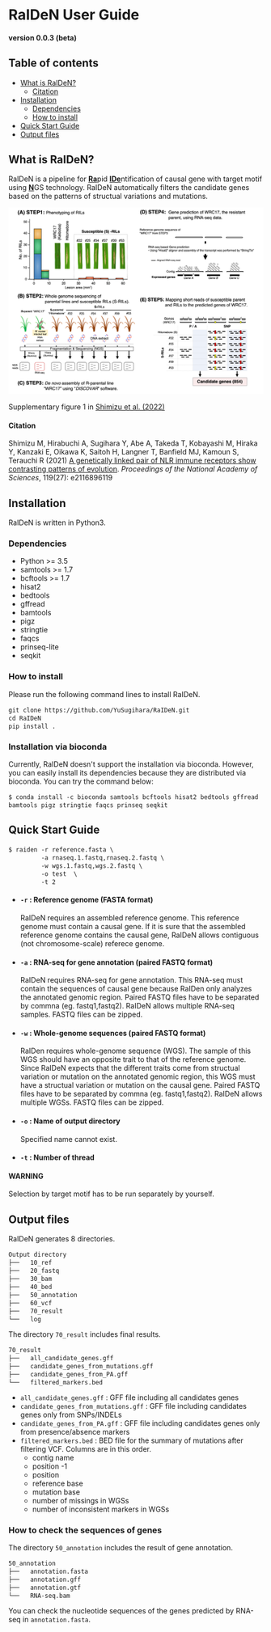 # RaIDeN User Guide
#### version 0.0.3 (beta)


## Table of contents
- [What is RaIDeN?](#What-is-RaIDeN)
  + [Citation](#Citation)
- [Installation](#Installation)
  + [Dependencies](#Dependencies)
  + [How to install](#How-to-install)
- [Quick Start Guide](#Quick-Start-Guide)
- [Output files](#Output-files)



## What is RaIDeN?
RaIDeN is a pipeline for <ins>**Ra**</ins>pid <ins>**IDe**</ins>ntification of causal gene with target motif using <ins>**N**</ins>GS technology. RaIDeN automatically filters the candidate genes based on the patterns of structual variations and mutations.

<img src="https://github.com/YuSugihara/RaIDeN/blob/master/images/Fig.S1.png" width=700>

Supplementary figure 1 in [Shimizu et al. (2022)](https://www.biorxiv.org/content/10.1101/2021.09.01.458560v1)

#### Citation
Shimizu M, Hirabuchi A, Sugihara Y, Abe A, Takeda T, Kobayashi M, Hiraka Y, Kanzaki E, Oikawa K, Saitoh H, Langner T, Banfield MJ, Kamoun S, Terauchi R (2021) [A genetically linked pair of NLR immune receptors show contrasting patterns of evolution](https://doi.org/10.1073/pnas.2116896119). _Proceedings of the National Academy of Sciences_, 119(27): e2116896119


## Installation

RaIDeN is written in Python3.

### Dependencies
- Python >= 3.5
- samtools >= 1.7
- bcftools >= 1.7
- hisat2
- bedtools
- gffread
- bamtools
- pigz
- stringtie
- faqcs
- prinseq-lite
- seqkit

### How to install

Please run the following command lines to install RaIDeN.

```
git clone https://github.com/YuSugihara/RaIDeN.git
cd RaIDeN
pip install .
```

### Installation via bioconda

Currently, RaIDeN doesn't support the installation via bioconda. However, you can easily install its dependencies because they are distributed via bioconda. You can try the command below:

```
$ conda install -c bioconda samtools bcftools hisat2 bedtools gffread bamtools pigz stringtie faqcs prinseq seqkit
```


## Quick Start Guide

```
$ raiden -r reference.fasta \
         -a rnaseq.1.fastq,rnaseq.2.fastq \
         -w wgs.1.fastq,wgs.2.fastq \
         -o test  \
         -t 2
```

- #### `-r` : Reference genome (FASTA format)

    RaIDeN requires an assembled reference genome. This reference genome must contain a causal gene. If it is sure that the assembled reference genome contains the causal gene, RaIDeN allows contiguous (not chromosome-scale) referece genome.

- #### `-a` : RNA-seq for gene annotation (paired FASTQ format)

    RaIDeN requires RNA-seq for gene annotation. This RNA-seq must contain the sequences of causal gene because RaIDen only analyzes the annotated genomic region. Paired FASTQ files have to be separated by commna (eg. fastq1,fastq2). RaIDeN allows multiple RNA-seq samples. FASTQ files can be zipped.

- #### `-w` : Whole-genome sequences (paired FASTQ format)

    RaIDen requires whole-genome sequence (WGS). The sample of this WGS should have an opposite trait to that of the reference genome. Since RaIDeN expects that the different traits come from structual variation or mutation on the annotated genomic region, this WGS must have a structual variation or mutation on the causal gene. Paired FASTQ files have to be separated by commna (eg. fastq1,fastq2). RaIDeN allows multiple WGSs. FASTQ files can be zipped.

- #### `-o` : Name of output directory

    Specified name cannot exist.

- #### `-t` : Number of thread

#### **WARNING**

Selection by target motif has to be run separately by yourself.


## Output files

RaIDeN generates 8 directories.

```
Output directory
├──   10_ref
├──   20_fastq
├──   30_bam
├──   40_bed
├──   50_annotation
├──   60_vcf
├──   70_result
└──   log
```

The directory `70_result` includes final results.

```
70_result
├──   all_candidate_genes.gff
├──   candidate_genes_from_mutations.gff
├──   candidate_genes_from_PA.gff
└──   filtered_markers.bed
```

- `all_candidate_genes.gff` : GFF file including all candidates genes
- `candidate_genes_from_mutations.gff` : GFF file including candidates genes only from SNPs/INDELs
- `candidate_genes_from_PA.gff` : GFF file including candidates genes only from presence/absence markers
- `filtered_markers.bed` : BED file for the summary of mutations after filtering VCF. Columns are in this order.
  + contig name
  + position -1 
  + position
  + reference base
  + mutation base
  + number of missings in WGSs
  + number of inconsistent markers in WGSs


### How to check the sequences of genes

The directory `50_annotation` includes the result of gene annotation.

```
50_annotation
├──   annotation.fasta
├──   annotation.gff
├──   annotation.gtf
└──   RNA-seq.bam
```

You can check the nucleotide sequences of the genes predicted by RNA-seq in `annotation.fasta`.
